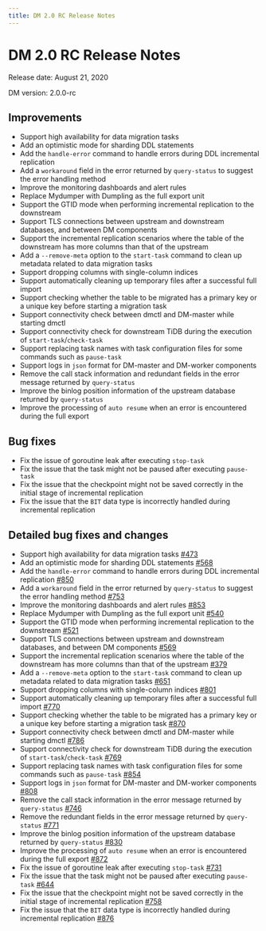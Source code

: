 ```yaml
---
title: DM 2.0 RC Release Notes
---
```


# DM 2.0 RC Release Notes

Release date: August 21, 2020

DM version: 2.0.0-rc

## Improvements

- Support high availability for data migration tasks
- Add an optimistic mode for sharding DDL statements
- Add the `handle-error` command to handle errors during DDL incremental replication
- Add a `workaround` field in the error returned by `query-status` to suggest the error handling method
- Improve the monitoring dashboards and alert rules
- Replace Mydumper with Dumpling as the full export unit
- Support the GTID mode when performing incremental replication to the downstream
- Support TLS connections between upstream and downstream databases, and between DM components
- Support the incremental replication scenarios where the table of the downstream has more columns than that of the upstream
- Add a `--remove-meta` option to the `start-task` command to clean up metadata related to data migration tasks
- Support dropping columns with single-column indices
- Support automatically cleaning up temporary files after a successful full import
- Support checking whether the table to be migrated has a primary key or a unique key before starting a migration task
- Support connectivity check between dmctl and DM-master while starting dmctl
- Support connectivity check for downstream TiDB during the execution of `start-task`/`check-task`
- Support replacing task names with task configuration files for some commands such as `pause-task`
- Support logs in `json` format for DM-master and DM-worker components
- Remove the call stack information and redundant fields in the error message returned by `query-status`
- Improve the binlog position information of the upstream database returned by `query-status`
- Improve the processing of `auto resume` when an error is encountered during the full export

## Bug fixes

- Fix the issue of goroutine leak after executing `stop-task`
- Fix the issue that the task might not be paused after executing `pause-task`
- Fix the issue that the checkpoint might not be saved correctly in the initial stage of incremental replication
- Fix the issue that the `BIT` data type is incorrectly handled during incremental replication

## Detailed bug fixes and changes

- Support high availability for data migration tasks [#473](https://github.com/pingcap/dm/pull/473)
- Add an optimistic mode for sharding DDL statements [#568](https://github.com/pingcap/dm/pull/568)
- Add the `handle-error` command to handle errors during DDL incremental replication [#850](https://github.com/pingcap/dm/pull/850)
- Add a `workaround` field in the error returned by `query-status` to suggest the error handling method [#753](https://github.com/pingcap/dm/pull/753)
- Improve the monitoring dashboards and alert rules [#853](https://github.com/pingcap/dm/pull/853)
- Replace Mydumper with Dumpling as the full export unit [#540](https://github.com/pingcap/dm/pull/540)
- Support the GTID mode when performing incremental replication to the downstream [#521](https://github.com/pingcap/dm/pull/521)
- Support TLS connections between upstream and downstream databases, and between DM components [#569](https://github.com/pingcap/dm/pull/569)
- Support the incremental replication scenarios where the table of the downstream has more columns than that of the upstream [#379](https://github.com/pingcap/dm/pull/379)
- Add a `--remove-meta` option to the `start-task` command to clean up metadata related to data migration tasks [#651](https://github.com/pingcap/dm/pull/651)
- Support dropping columns with single-column indices [#801](https://github.com/pingcap/dm/pull/801)
- Support automatically cleaning up temporary files after a successful full import [#770](https://github.com/pingcap/dm/pull/770)
- Support checking whether the table to be migrated has a primary key or a unique key before starting a migration task [#870](https://github.com/pingcap/dm/pull/870)
- Support connectivity check between dmctl and DM-master while starting dmctl [#786](https://github.com/pingcap/dm/pull/786)
- Support connectivity check for downstream TiDB during the execution of `start-task`/`check-task` [#769](https://github.com/pingcap/dm/pull/769) 
- Support replacing task names with task configuration files for some commands such as `pause-task` [#854](https://github.com/pingcap/dm/pull/854)
- Support logs in `json` format for DM-master and DM-worker components [#808](https://github.com/pingcap/dm/pull/808)
- Remove the call stack information in the error message returned by `query-status` [#746](https://github.com/pingcap/dm/pull/746)
- Remove the redundant fields in the error message returned by `query-status` [#771](https://github.com/pingcap/dm/pull/771)
- Improve the binlog position information of the upstream database returned by `query-status` [#830](https://github.com/pingcap/dm/pull/830)
- Improve the processing of `auto resume` when an error is encountered during the full export [#872](https://github.com/pingcap/dm/pull/872)
- Fix the issue of goroutine leak after executing `stop-task` [#731](https://github.com/pingcap/dm/pull/731)
- Fix the issue that the task might not be paused after executing `pause-task` [#644](https://github.com/pingcap/dm/pull/644)
- Fix the issue that the checkpoint might not be saved correctly in the initial stage of incremental replication [#758](https://github.com/pingcap/dm/pull/758)
- Fix the issue that the `BIT` data type is incorrectly handled during incremental replication [#876](https://github.com/pingcap/dm/pull/876)
